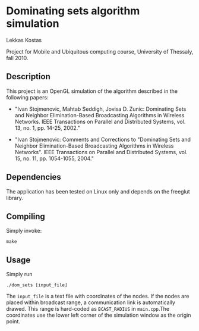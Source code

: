 Dominating sets algorithm simulation
====================================

Lekkas Kostas

Project for Mobile and Ubiquitous computing course, University of Thessaly,  fall 2010.


Description
-----------

This project is an OpenGL simulation of the algorithm described in the following papers:

* "Ivan Stojmenovic, Mahtab Seddigh, Jovisa D. Zunic: 
 Dominating Sets and Neighbor Elimination-Based Broadcasting Algorithms 
 in Wireless Networks. IEEE Transactions on Parallel and Distributed Systems, 
 vol. 13, no. 1, pp. 14-25, 2002."

* "Ivan Stojmenovic: Comments and Corrections to "Dominating Sets 
 and Neighbor Elimination-Based Broadcasting 
 Algorithms in Wireless Networks". IEEE Transactions on Parallel 
 and Distributed Systems, vol. 15, no. 11, pp. 1054-1055, 2004."

Dependencies
------------

The application has been tested on Linux only and depends on the freeglut library.

Compiling
---------

Simply invoke:

	make

Usage
-----

Simply run

	./dom_sets [input_file]

The `input_file` is a text file with coordinates of the nodes. If the nodes are placed within broadcast range, a communication link is automatically drawed. This range is hard-coded as `BCAST_RADIUS` in `main.cpp`.The coordinates use the lower left corner of the simulation window as the origin point.